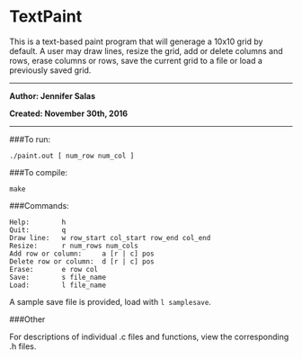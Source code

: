 # TextPaint

This is a text-based paint program that will generage a 10x10 grid by default. A user may draw lines, resize the grid, add or delete columns and rows, erase columns or rows, save the current grid to a file or load a previously saved grid.
___
**Author: Jennifer Salas**

**Created: November 30th, 2016**
___


###To run:
```
./paint.out [ num_row num_col ]
```

###To compile:
```
make
```

###Commands:
```
Help:        h
Quit:        q
Draw line:   w row_start col_start row_end col_end
Resize:      r num_rows num_cols
Add row or column:     a [r | c] pos
Delete row or column:  d [r | c] pos
Erase:       e row col
Save:        s file_name
Load:        l file_name
```

A sample save file is provided, load with ` l samplesave `.

###Other

For descriptions of individual .c files and functions, view the corresponding .h files.

